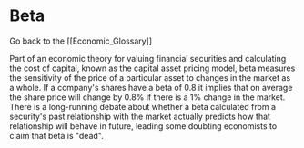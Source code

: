 # Beta

Go back to the [[Economic_Glossary]]


Part of an economic theory for valuing financial securities and calculating the cost of capital, known as the capital asset pricing model, beta measures the sensitivity of the price of a particular asset to changes in the market as a whole. If a company's shares have a beta of 0.8 it implies that on average the share price will change by 0.8% if there is a 1% change in the market. There is a long-running debate about whether a beta calculated from a security's past relationship with the market actually predicts how that relationship will behave in future, leading some doubting economists to claim that beta is "dead".

